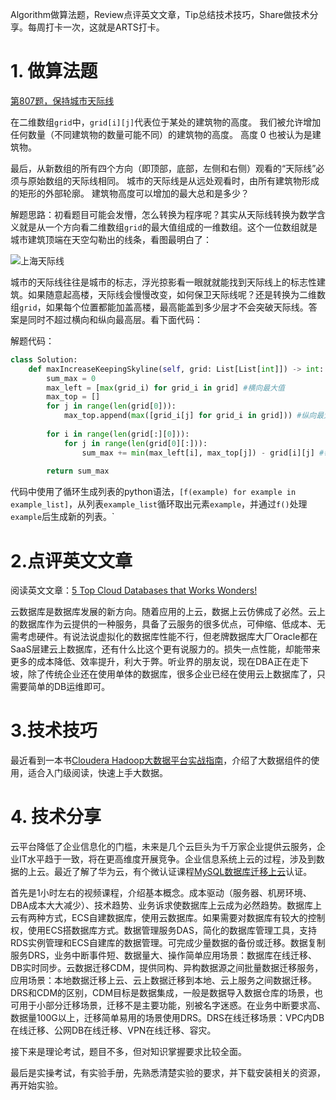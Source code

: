 Algorithm做算法题，Review点评英文文章，Tip总结技术技巧，Share做技术分享。每周打卡一次，这就是ARTS打卡。

# 1. 做算法题

[第807题，保持城市天际线](https://leetcode-cn.com/problems/max-increase-to-keep-city-skyline)

在二维数组`grid`中，`grid[i][j]`代表位于某处的建筑物的高度。 我们被允许增加任何数量（不同建筑物的数量可能不同）的建筑物的高度。 高度 0 也被认为是建筑物。

最后，从新数组的所有四个方向（即顶部，底部，左侧和右侧）观看的“天际线”必须与原始数组的天际线相同。 城市的天际线是从远处观看时，由所有建筑物形成的矩形的外部轮廓。 建筑物高度可以增加的最大总和是多少？

解题思路：初看题目可能会发懵，怎么转换为程序呢？其实从天际线转换为数学含义就是从一个方向看二维数组`grid`的最大值组成的一维数组。这个一位数组就是城市建筑顶端在天空勾勒出的线条，看图最明白了：

![上海天际线](https://tse3-mm.cn.bing.net/th?id=OIP.LX2Us7h3JhqKAu2gplg0vAHaEo&pid=Api&rs=1)

城市的天际线往往是城市的标志，浮光掠影看一眼就就能找到天际线上的标志性建筑。如果随意起高楼，天际线会慢慢改变，如何保卫天际线呢？还是转换为二维数组`grid`，如果每个位置都能加盖高楼，最高能盖到多少层才不会突破天际线。答案是同时不超过横向和纵向最高层。看下面代码：

解题代码：

```python
class Solution:
    def maxIncreaseKeepingSkyline(self, grid: List[List[int]]) -> int:
        sum_max = 0
        max_left = [max(grid_i) for grid_i in grid] #横向最大值
        max_top = []
        for j in range(len(grid[0])):
            max_top.append(max([grid_i[j] for grid_i in grid])) #纵向最大值
        
        for i in range(len(grid[:][0])):
            for j in range(len(grid[0][:])):
                sum_max += min(max_left[i], max_top[j]) - grid[i][j] #每个坐标点都不超过横纵向的最大值，并计算加高的层数
                
        return sum_max
```

代码中使用了循环生成列表的python语法，`[f(example) for example in example_list]`，从列表`example_list`循环取出元素`example`，并通过`f()`处理`example`后生成新的列表。`

# 2.点评英文文章

阅读英文文章：[5 Top Cloud Databases that Works Wonders!](https://hackernoon.com/5-top-cloud-databases-that-works-wonders-7e628810e3ac)

云数据库是数据库发展的新方向。随着应用的上云，数据上云仿佛成了必然。云上的数据库作为云提供的一种服务，具备了云服务的很多优点，可伸缩、低成本、无需考虑硬件。有说法说虚拟化的数据库性能不行，但老牌数据库大厂Oracle都在SaaS层建云上数据库，还有什么比这个更有说服力的。损失一点性能，却能带来更多的成本降低、效率提升，利大于弊。听业界的朋友说，现在DBA正在走下坡，除了传统企业还在使用单体的数据库，很多企业已经在使用云上数据库了，只需要简单的DB运维即可。

# 3.技术技巧

最近看到一本书[Cloudera Hadoop大数据平台实战指南](https://item.jd.com/12526612.html)，介绍了大数据组件的使用，适合入门级阅读，快速上手大数据。

# 4. 技术分享

云平台降低了企业信息化的门槛，未来是几个云巨头为千万家企业提供云服务，企业IT水平趋于一致，将在更高维度开展竞争。企业信息系统上云的过程，涉及到数据的上云。最近了解了华为云，有个微认证课程[MySQL数据库迁移上云](https://edu.huaweicloud.com/certifications/f0dd6fb4deed40e29b018ea09f764a3d)认证。

首先是1小时左右的视频课程，介绍基本概念。成本驱动（服务器、机房环境、DBA成本大大减少）、技术趋势、业务诉求使数据库上云成为必然趋势。数据库上云有两种方式，ECS自建数据库，使用云数据库。如果需要对数据库有较大的控制权，使用ECS搭数据库方式。数据管理服务DAS，简化的数据库管理工具，支持RDS实例管理和ECS自建库的数据管理。可完成少量数据的备份或迁移。数据复制服务DRS，业务中断事件短、数据量大、操作简单应用场景：数据库在线迁移、DB实时同步。云数据迁移CDM，提供同构、异构数据源之间批量数据迁移服务，应用场景：本地数据迁移上云、云上数据迁移到本地、云上服务之间数据迁移。DRS和CDM的区别，CDM目标是数据集成，一般是数据导入数据仓库的场景，也可用于小部分迁移场景，迁移不是主要功能，别被名字迷惑。在业务中断要求高、数据量100G以上，迁移简单易用的场景使用DRS。DRS在线迁移场景：VPC内DB在线迁移、公网DB在线迁移、VPN在线迁移、容灾。

接下来是理论考试，题目不多，但对知识掌握要求比较全面。

最后是实操考试，有实验手册，先熟悉清楚实验的要求，并下载安装相关的资源，再开始实验。

